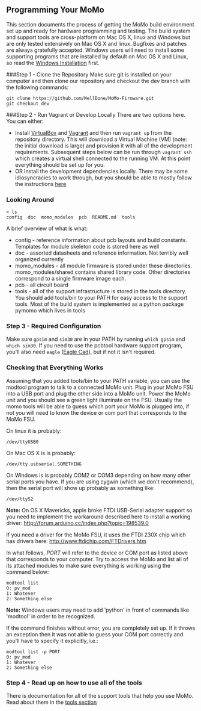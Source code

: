## Programming Your MoMo
This section documents the process of getting the MoMo build environment set up and ready for hardware programming and testing.  The build system and support tools are cross-platform on Mac OS X, linux and Windows but are only tested extensively on Mac OS X and linux.  Bugfixes and patches are always gratefully accepted.  Windows users will need to install some supporting programs that are installed by default on Mac OS X and Linux, so read the [Windows Installation](https://github.com/WellDone/MoMo-Firmware/wiki/windows-installation) first.

###Step 1 - Clone the Repository
Make sure git is installed on your computer and then clone our repository and checkout the dev branch with the following commands:
```shell
git clone https://github.com/WellDone/MoMo-Firmware.git
git checkout dev
```

###Step 2 - Run Vagrant or Develop Locally
There are two options here.  You can either:

* Install [VirtualBox](https://www.virtualbox.org/) and [Vagrant](http://www.vagrantup.com/downloads.html) and then run `vagrant up` from the repository directory.  This will download a Virtual Machine (VM) (note: the initial download is large) and provision it with all of the development requirements.  Subsequent steps below can be run through `vagrant ssh` which creates a virtual shell connected to the running VM.  At this point everything should be set up for you.
* OR Install the development dependencies locally.  There may be some idiosyncracies to work through, but you should be able to mostly follow the instructions [here](http://www.github.com/WellDone/MoMo-Firmware/wiki/Development-Dependencies).

### Looking Around
```shell
> ls
config  doc  momo_modules  pcb  README.md  tools
```

A brief overview of what is what:

- config - reference information about pcb layouts and build constants.  Templates for module skeleton code is stored here as well
- doc - assorted datasheets and reference information.  Not terribly well organized currently
- momo_modules - all module firmware is stored under these directories.  momo_modules/shared contains shared library code.  Other directories correspond to a single firmware image each.
- pcb - all circuit board
- tools - all of the support infrastructure is stored in the tools directory.  You should add tools/bin to your PATH for easy access to the support tools.  Most of the build system is implemented as a python package pymomo which lives in tools

### Step 3 - Required Configuration
Make sure `gpsim` and `sim30` are in your PATH by running `which gpsim` and `which sim30`.  If you need to use the pcbtool hardware support program, you'll also need `eagle` ([Eagle Cad](http://www.cadsoftusa.com/)), but if not it isn't required.

### Checking that Everything Works
Assuming that you added tools/bin to your PATH variable, you can use the modtool program to talk to a connected MoMo unit.  Plug in your MoMo FSU into a USB port and plug the other side into a MoMo unit.  Power the MoMo unit and you should see a green light illuminate on the FSU.  Usually the momo tools will be able to guess which port your MoMo is plugged into, if not you will need to know the device or com port that corresponds to the MoMo FSU.  

On linux it is probably:
```shell
/dev/ttyUSB0
```

On Mac OS X is is probably:
```shell
/dev/tty.usbserial.SOMETHING
```

On Windows is is probably COM2 or COM3 depending on how many other serial ports you have.  If you are using cygwin (which we don't recommend), then the serial port will show up probably as something like:
```shell
/dev/ttyS2
```

**Note:**  On OS X Mavericks, apple broke FTDI USB-Serial adapter support so you need to implement the workaround described here to install a working driver: http://forum.arduino.cc/index.php?topic=198539.0

If you need a driver for the MoMo FSU, it uses the FTDI 230X chip which has drivers here:
http://www.ftdichip.com/FTDrivers.htm

In what follows, _PORT_ will refer to the device or COM port as listed above that corresponds to your computer.  Try to access the MoMo and list all of its attached modules to make sure everything is working using the command below: 

```shell
modtool list
0: pv_mod
1: Whatever
2: Something else
```

**Note:** Windows users may need to add 'python' in front of commands like 'modtool' in order to be recognized.

If the command finishes without error, you are completely set up.  If it throws an exception then it was not able to guess your COM port correctly and you'll have to specify it explicitly, i.e.:
```shell
modtool list -p PORT
0: pv_mod
1: Whatever
2: Something else
```

### Step 4 - Read up on how to use all of the tools
There is documentation for all of the support tools that help you use MoMo.  Read about them in the [tools section](#tools)
